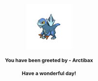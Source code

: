 <p align="center">
    <img src="https://raw.githubusercontent.com/PokeAPI/sprites/master/sprites/pokemon/997.png" width="150" height="150">
</p>
<h3 align="center">You have been greeted by - <b>Arctibax</b></h3>
<h3 align="center">Have a wonderful day!</h3>
